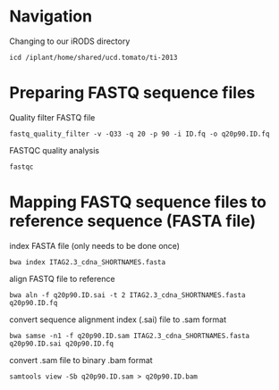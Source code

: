 # Navigation

Changing to our iRODS directory

    icd /iplant/home/shared/ucd.tomato/ti-2013

# Preparing FASTQ sequence files

Quality filter FASTQ file

    fastq_quality_filter -v -Q33 -q 20 -p 90 -i ID.fq -o q20p90.ID.fq

FASTQC quality analysis

    fastqc

# Mapping FASTQ sequence files to reference sequence (FASTA file)

index FASTA file (only needs to be done once)

    bwa index ITAG2.3_cdna_SHORTNAMES.fasta

align FASTQ file to reference

    bwa aln -f q20p90.ID.sai -t 2 ITAG2.3_cdna_SHORTNAMES.fasta q20p90.ID.fq

convert sequence alignment index (.sai) file to .sam format

    bwa samse -n1 -f q20p90.ID.sam ITAG2.3_cdna_SHORTNAMES.fasta q20p90.ID.sai q20p90.ID.fq

convert .sam file to binary .bam format

    samtools view -Sb q20p90.ID.sam > q20p90.ID.bam

